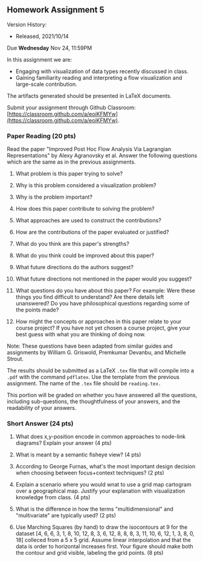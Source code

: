 ## Homework Assignment 5

Version History: 

- Released, 2021/10/14


Due **Wednesday** Nov 24, 11:59PM

In this assignment we are:

- Engaging with visualization of data types recently discussed in class.
- Gaining familiarity reading and interpreting a flow visualization and
  large-scale contribution.


The artifacts generated should be presented in LaTeX documents.

Submit your assignment through Github Classroom: [https://classroom.github.com/a/eoiKFMYw](https://classroom.github.com/a/eoiKFMYw).

### Paper Reading (20 pts)

Read the paper "Improved Post Hoc Flow Analysis Via Lagrangian
Representations" by Alexy Agranovsky et al.  Answer the following questions
which are the same as in the previous assignments.


1. What problem is this paper trying to solve?

2. Why is this problem considered a visualization problem?

3. Why is the problem important?

4. How does this paper contribute to solving the problem? 

5. What approaches are used to construct the contributions?

6. How are the contributions of the paper evaluated or justified? 

7. What do you think are this paper's strengths? 

8. What do you think could be improved about this paper?

9. What future directions do the authors suggest? 

10. What future directions not mentioned in the paper would you suggest?

11. What questions do you have about this paper? For example: Were these things
   you find difficult to understand? Are there details left unanswered? Do you
have philosophical questions regarding some of the points made?

12. How might the concepts or approaches in this paper relate to your course
   project? If you have not yet chosen a course project, give your best guess
with what you are thinking of doing now.

Note: These questions have been adapted from similar guides and assignments by
William G.  Griswold, Premkumar Devanbu, and Michelle Strout.

The results should be submitted as a LaTeX `.tex` file that will compile into
a `.pdf` with the command `pdflatex`. Use the template from the previous
assignment. The name of the `.tex` file should be `reading.tex.`

This portion will be graded on whether you have answered all the questions,
including sub-questions, the thoughtfulness of your answers, and the
readability of your answers.


### Short Answer (24 pts)

1. What does x,y-position encode in common approaches to node-link diagrams?
   Explain your answer (4 pts)

2. What is meant by a semantic fisheye view? (4 pts)

3. According to George Furnas, what's the most important design decision when
   choosing between focus+context techniques? (2 pts)

4. Explain a scenario where you would wnat to use a grid map cartogram over a
   geographical map. Justify your explanation with visualization knowledge from
class. (4 pts)

5. What is the difference in how the terms "multidimensional" and
   "multivariate" are typically used? (2 pts)

6. Use Marching Squares (by hand) to draw the isocontours at 9 for the dataset
   [4, 6, 6, 3, 1, 8, 10, 12, 8, 3, 6, 12, 8, 8, 8, 3, 11, 10, 6, 12, 1, 3, 8,
0, 18]  colleced from a 5 x 5 grid. Assume linear interpolation and that the data is
order to horizontal increases first. Your figure should make both the contour
and grid visible, labeling the grid points. (8 pts)



